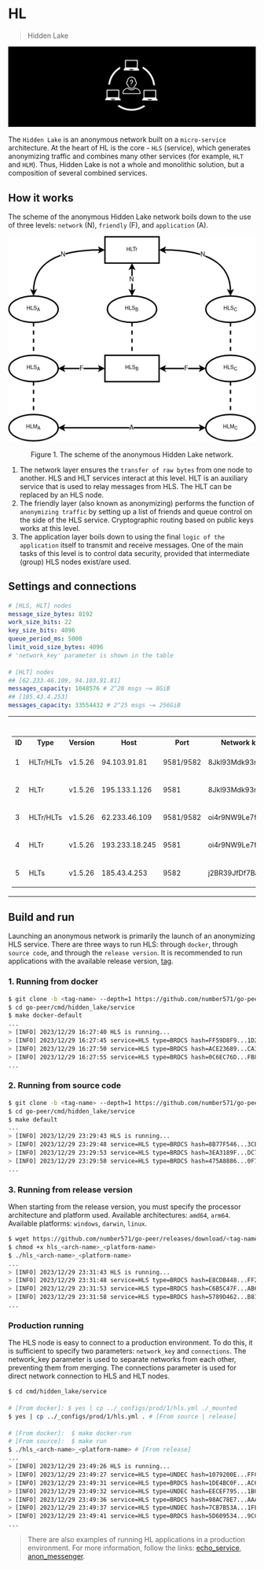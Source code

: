 # HL

> Hidden Lake

<img src="_images/hl_logo.png" alt="hl_logo.png"/>

The `Hidden Lake` is an anonymous network built on a `micro-service` architecture. At the heart of HL is the core - `HLS` (service), which generates anonymizing traffic and combines many other services (for example, `HLT` and `HLM`). Thus, Hidden Lake is not a whole and monolithic solution, but a composition of several combined services.

## How it works

The scheme of the anonymous Hidden Lake network boils down to the use of three levels: `network` (N), `friendly` (F), and `application` (A).

<p align="center"><img src="_images/hl_scheme.jpg" alt="hl_scheme.jpg"/></p>
<p align="center">Figure 1. The scheme of the anonymous Hidden Lake network.</p>

1. The network layer ensures the `transfer of raw bytes` from one node to another. HLS and HLT services interact at this level. HLT is an auxiliary service that is used to relay messages from HLS. The HLT can be replaced by an HLS node.
2. The friendly layer (also known as anonymizing) performs the function of `anonymizing traffic` by setting up a list of friends and queue control on the side of the HLS service. Cryptographic routing based on public keys works at this level.
3. The application layer boils down to using the final `logic of the application` itself to transmit and receive messages. One of the main tasks of this level is to control data security, provided that intermediate (group) HLS nodes exist/are used.

## Settings and connections

```yaml
# [HLS, HLT] nodes
message_size_bytes: 8192
work_size_bits: 22
key_size_bits: 4096
queue_period_ms: 5000
limit_void_size_bytes: 4096
# 'network_key' parameter is shown in the table

# [HLT] nodes
## [62.233.46.109, 94.103.91.81]
messages_capacity: 1048576 # 2^20 msgs ~= 8GiB
## [185.43.4.253]
messages_capacity: 33554432 # 2^25 msgs ~= 256GiB
```

<table style="width: 100%">
  <tr>
    <th>Available network</th>
    <th>Types of services</th>
  </tr>
  <tr>
    <td>
        <table style="width: 100%">
            <tr>
                <th>ID</th>
                <th>Type</th>
                <th>Version</th>
                <th>Host</th>
                <th>Port</th>
                <th>Network key</th>
                <th>Connections</th>
                <th>Provider</th>
                <th>Country</th>
                <th>City</th>
                <th>Characteristics</th>
                <th>Expired time</th>
            </tr>
            <tr>
                <td>1</td>
                <td>HLTr/HLTs</td>
                <td>v1.5.26</td>
                <td>94.103.91.81</td> 
                <td>9581/9582</td>
                <td>8Jkl93Mdk93md1bz</td>
                <td>[]</td>
                <td><a href="https://vdsina.ru">vdsina.ru</a></td>
                <td>Russia</td>
                <td>Moscow</td>
                <td>1x4.0GHz, 1.0GB RAM, 30GB HDD</td>
                <td>±eternal</td>
            </tr>
            <tr>
                <td>2</td>
                <td>HLTr</td>
                <td>v1.5.26</td>
                <td>195.133.1.126</td>
                <td>9581</td>
                <td>8Jkl93Mdk93md1bz</td>
                <td>[1]</td>
                <td><a href="https://ruvds.com">ruvds.ru</a></td>
                <td>Russia</td>
                <td>Moscow</td>
                <td>1x2.2GHz, 0.5GB RAM, 10GB HDD</td>
                <td>±28.07.2027</td>
            </tr>
            <tr>
                <td>3</td>
                <td>HLTr/HLTs</td>
                <td>v1.5.26</td>
                <td>62.233.46.109</td>
                <td>9581/9582</td>
                <td>oi4r9NW9Le7fKF9d</td>
                <td>[]</td>
                <td><a href="https://eternalhost.net">eternalhost.net</a></td>
                <td>Russia</td>
                <td>Moscow</td>
                <td>1x2.8GHz, 1.0GB RAM, 16GB HDD</td>
                <td>±eternal</td>
            </tr>
            <tr>
                <td>4</td>
                <td>HLTr</td>
                <td>v1.5.26</td>
                <td>193.233.18.245</td>
                <td>9581</td>
                <td>oi4r9NW9Le7fKF9d</td>
                <td>[3]</td>
                <td><a href="https://4vps.su">4vps.su</a></td>
                <td>Russia</td>
                <td>Novosibirsk</td>
                <td>1x2.5GHz, 1.0GB RAM, 5GB VNMe</td>
                <td>±07.08.2027</td>
            </tr>
            <tr>
                <td>5</td>
                <td>HLTs</td>
                <td>v1.5.26</td>
                <td>185.43.4.253</td>
                <td>9582</td>
                <td>j2BR39JfDf7Bajx3</td>
                <td>[]</td>
                <td><a href="https://firstvds.ru">firstvds.ru</a></td>
                <td>Russia</td>
                <td>Moscow</td>
                <td>1x3.1GHz, 2.0GB RAM, 300GB HDD</td>
                <td>±10.12.2024</td>
            </tr>
        </table>
    </td>
    <td>
        <table style="width: 100%">
            <tr>
                <th>Type</th>
                <th>Name</th>
                <th>Default port</th>
            </tr>
            <tr>
                <td>HLS</td>
                <td>node</td>
                <td>9571</td>
            </tr>
            <tr>
                <td>HLTr</td>
                <td>relayer</td>
                <td>9581</td>
            </tr>
            <tr>
                <td>HLTs</td>
                <td>storage</td>
                <td>9582</td>
            </tr>
        </table>
    </td>
  </tr>
</table>

## Build and run

Launching an anonymous network is primarily the launch of an anonymizing HLS service. There are three ways to run HLS: through `docker`, through `source code`, and through the `release version`. It is recommended to run applications with the available release version, [tag](https://github.com/number571/go-peer/tags).

### 1. Running from docker

```bash
$ git clone -b <tag-name> --depth=1 https://github.com/number571/go-peer.git
$ cd go-peer/cmd/hidden_lake/service
$ make docker-default
...
> [INFO] 2023/12/29 16:27:40 HLS is running...
> [INFO] 2023/12/29 16:27:45 service=HLS type=BRDCS hash=FF59D8F9...1D2EAF8D addr=23FDFF8A...FE95F5E0 proof=0000160292 size=8192B conn=127.0.0.1:
> [INFO] 2023/12/29 16:27:50 service=HLS type=BRDCS hash=ACE23689...CA39CB6D addr=23FDFF8A...FE95F5E0 proof=0001491994 size=8192B conn=127.0.0.1:
> [INFO] 2023/12/29 16:27:55 service=HLS type=BRDCS hash=0C6EC76D...FB83729D addr=23FDFF8A...FE95F5E0 proof=0001762328 size=8192B conn=127.0.0.1:
...
```

### 2. Running from source code

```bash
$ git clone -b <tag-name> --depth=1 https://github.com/number571/go-peer.git
$ cd go-peer/cmd/hidden_lake/service
$ make default
...
> [INFO] 2023/12/29 23:29:43 HLS is running...
> [INFO] 2023/12/29 23:29:48 service=HLS type=BRDCS hash=8B77F546...3CE1421C addr=E04D2DC8...61D4FE2A proof=0001379020 size=8192B conn=127.0.0.1:
> [INFO] 2023/12/29 23:29:53 service=HLS type=BRDCS hash=3EA3189F...DC793A4E addr=E04D2DC8...61D4FE2A proof=0000076242 size=8192B conn=127.0.0.1:
> [INFO] 2023/12/29 23:29:58 service=HLS type=BRDCS hash=475A8886...0F77621F addr=E04D2DC8...61D4FE2A proof=0001964664 size=8192B conn=127.0.0.1:
...
```

### 3. Running from release version

When starting from the release version, you must specify the processor architecture and platform used. Available architectures: `amd64`, `arm64`. Available platforms: `windows`, `darwin`, `linux`.

```bash
$ wget https://github.com/number571/go-peer/releases/download/<tag-name>/hls_<arch-name>_<platform-name>
$ chmod +x hls_<arch-name>_<platform-name>
$ ./hls_<arch-name>_<platform-name>
...
> [INFO] 2023/12/29 23:31:43 HLS is running...
> [INFO] 2023/12/29 23:31:48 service=HLS type=BRDCS hash=E8CDB448...FF23639E addr=E04D2DC8...61D4FE2A proof=0001277744 size=8192B conn=127.0.0.1:
> [INFO] 2023/12/29 23:31:53 service=HLS type=BRDCS hash=C6B5C47F...AB63128A addr=E04D2DC8...61D4FE2A proof=0001062655 size=8192B conn=127.0.0.1:
> [INFO] 2023/12/29 23:31:58 service=HLS type=BRDCS hash=5789D462...B81C3A5F addr=E04D2DC8...61D4FE2A proof=0000517841 size=8192B conn=127.0.0.1
...
```

### Production running

The HLS node is easy to connect to a production environment. To do this, it is sufficient to specify two parameters: `network_key` and `connections`. The network_key parameter is used to separate networks from each other, preventing them from merging. The connections parameter is used for direct network connection to HLS and HLT nodes.

```bash
$ cd cmd/hidden_lake/service

# [From docker]: $ yes | cp ../_configs/prod/1/hls.yml ./_mounted
$ yes | cp ../_configs/prod/1/hls.yml . # [From source | release]

# [From docker]:  $ make docker-run
# [From source]:  $ make run
$ ./hls_<arch-name>_<platform-name> # [From release]
...
> [INFO] 2023/12/29 23:49:26 HLS is running...
> [INFO] 2023/12/29 23:49:27 service=HLS type=UNDEC hash=1079200E...FFCD5871 addr=00000000...00000000 proof=0000165513 size=8192B conn=94.103.91.81:9581
> [INFO] 2023/12/29 23:49:31 service=HLS type=BRDCS hash=1DE4BC0F...AC611F44 addr=E04D2DC8...61D4FE2A proof=0000265462 size=8192B conn=127.0.0.1:
> [INFO] 2023/12/29 23:49:32 service=HLS type=UNDEC hash=EECEF795...1B042618 addr=00000000...00000000 proof=0002571939 size=8192B conn=94.103.91.81:9581
> [INFO] 2023/12/29 23:49:36 service=HLS type=BRDCS hash=98AC78E7...AAA7F8F1 addr=E04D2DC8...61D4FE2A proof=0001741261 size=8192B conn=127.0.0.1:
> [INFO] 2023/12/29 23:49:37 service=HLS type=UNDEC hash=7CB7B53A...1FE35530 addr=00000000...00000000 proof=0000199886 size=8192B conn=94.103.91.81:9581
> [INFO] 2023/12/29 23:49:41 service=HLS type=BRDCS hash=5D609534...9CC17DAE addr=E04D2DC8...61D4FE2A proof=0001091209 size=8192B conn=127.0.0.1:
...
```

> There are also examples of running HL applications in a production environment. For more information, follow the links: [echo_service](https://github.com/number571/go-peer/tree/master/examples/echo_service/prod_test), [anon_messenger](https://github.com/number571/go-peer/tree/master/examples/anon_messenger/prod_test).

